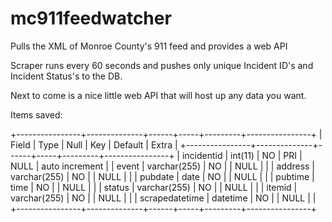 mc911feedwatcher
================

Pulls the XML of Monroe County's 911 feed and provides a web API 

Scraper runs every 60 seconds and pushes only unique Incident ID's and Incident Status's to the DB.

Next to come is a nice little web API that will host up any data you want.

Items saved:

+----------------+--------------+------+-----+---------+----------------+
| Field          | Type         | Null | Key | Default | Extra          |
+----------------+--------------+------+-----+---------+----------------+
| incidentid     | int(11)      | NO   | PRI | NULL    | auto increment |
| event          | varchar(255) | NO   |     | NULL    |                |
| address        | varchar(255) | NO   |     | NULL    |                |
| pubdate        | date         | NO   |     | NULL    |                |
| pubtime        | time         | NO   |     | NULL    |                |
| status         | varchar(255) | NO   |     | NULL    |                |
| itemid         | varchar(255) | NO   |     | NULL    |                |
| scrapedatetime | datetime     | NO   |     | NULL    |                |
+----------------+--------------+------+-----+---------+----------------+




